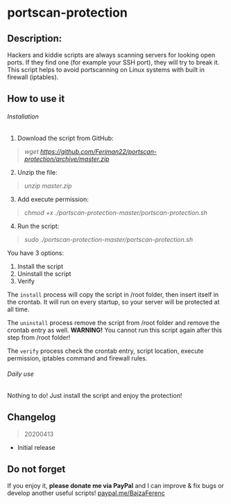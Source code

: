 # portscan-protection

## Description:
Hackers and kiddie scripts are always scanning servers for looking open ports. If they find one (for example your SSH port), they will try to break it. This script helps to avoid portscanning on Linux systems with built in firewall (iptables).

## How to use it

###### Installation

1. Download the script from GitHub:
>*wget https://github.com/Feriman22/portscan-protection/archive/master.zip*
2. Unzip the file:
>*unzip master.zip*
3. Add execute permission:
>*chmod +x ./portscan-protection-master/portscan-protection.sh*
4. Run the script:
>*sudo ./portscan-protection-master/portscan-protection.sh*

You have 3 options:
1. Install the script
2. Uninstall the script
3. Verify

The `install` process will copy the script in /root folder, then insert itself in the crontab. It will run on every startup, so your server will be protected at all time.

The `uninstall` process remove the script from /root folder and remove the crontab entry as well.
**WARNING!** You cannot run this script again after this step from /root folder!

The `verify` process check the crontab entry, script location, execute permission, iptables command and firewall rules.

###### Daily use

Nothing to do! Just install the script and enjoy the protection!

## Changelog

>20200413
- Initial release


## Do not forget

If you enjoy it, **please donate me via PayPal** and I can improve & fix bugs or develop another useful scripts!
[paypal.me/BajzaFerenc](https://www.paypal.me/BajzaFerenc)
